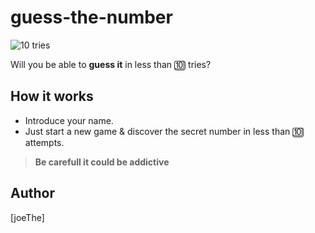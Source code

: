 # guess-the-number
![10 tries](https://tenor.com/es/ver/10-gif-8765450.gif)

Will you be able to **guess it** in less than :keycap_ten: tries? 

##  How it works

* Introduce your name.
* Just start a new game & discover the secret number in less than :keycap_ten: attempts.

> **Be carefull it could be addictive**

## Author
[joeThe]